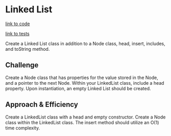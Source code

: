 # Linked List
[link to code](https://github.com/RomellPineda/data-structures-and-algorithms/blob/master/code401challenges/src/main/java/code401challenges/linkedList/LinkedList.java)

[link to tests](https://github.com/RomellPineda/data-structures-and-algorithms/blob/master/code401challenges/src/test/java/code401challenges/LinkedListTest.java)

Create a Linked List class in addition to a Node class, head, insert, includes, and toString method.

## Challenge
Create a Node class that has properties for the value stored in the Node, and a pointer to the next Node.
Within your LinkedList class, include a head property. Upon instantiation, an empty Linked List should be created.

## Approach & Efficiency
Create a LinkedList class with a head and empty constructor.  Create a Node class within the LinkedList class.  The insert method should utilize an O(1) time complexity.

